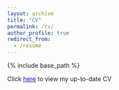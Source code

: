 ```yaml
---
layout: archive
title: "CV"
permalink: /cv/
author_profile: true
redirect_from:
  - /resume
---
```


{% include base_path %}

Click [<span style="color:blue">here</span>](https://ameet-1997.github.io/files/CV.pdf) to view my up-to-date CV
